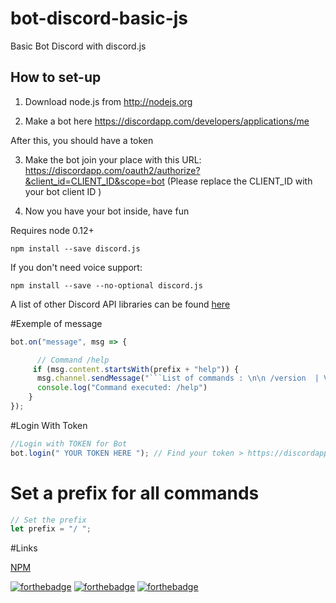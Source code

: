 # bot-discord-basic-js

Basic Bot Discord with discord.js


## How to set-up
1. Download node.js from http://nodejs.org

2. Make a bot here https://discordapp.com/developers/applications/me 

After this, you should have a token

3. Make the bot join your place with this URL: 
https://discordapp.com/oauth2/authorize?&client_id=CLIENT_ID&scope=bot
(Please replace the CLIENT_ID with your bot client ID )

4. Now you have your bot inside, have fun


Requires node 0.12+

`npm install --save discord.js`

If you don't need voice support:

`npm install --save --no-optional discord.js`

A list of other Discord API libraries can be found [here](https://discordapp.com/developers/docs/reference)

#Exemple of message

```js
bot.on("message", msg => {

      // Command /help
     if (msg.content.startsWith(prefix + "help")) {
      msg.channel.sendMessage("```List of commands : \n\n /version  | Version  \n /help | All Commands```");
      console.log("Command executed: /help")
    }
});
```

#Login With Token

```js
//Login with TOKEN for Bot
bot.login(" YOUR TOKEN HERE "); // Find your token > https://discordapp.com/developers/applications/me
```

# Set a prefix for all commands

```js
// Set the prefix
let prefix = "/ ";
```

#Links

[NPM](http://npmjs.com/package/discord.js)

[![forthebadge](http://forthebadge.com/images/badges/built-with-love.svg)](http://forthebadge.com)
[![forthebadge](http://forthebadge.com/images/badges/uses-js.svg)](http://forthebadge.com)
[![forthebadge](http://forthebadge.com/images/badges/gluten-free.svg)](http://forthebadge.com)
